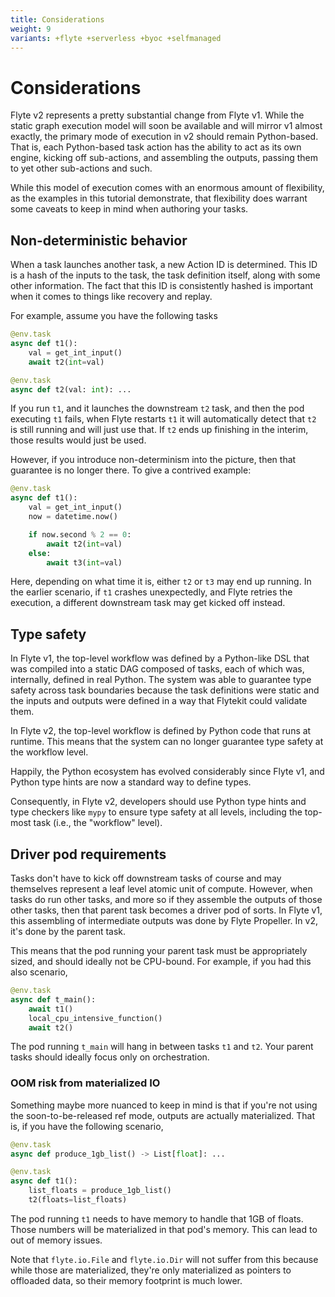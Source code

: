 ```yaml
---
title: Considerations
weight: 9
variants: +flyte +serverless +byoc +selfmanaged
---
```


# Considerations

Flyte v2 represents a pretty substantial change from Flyte v1.
While the static graph execution model will soon be available and will mirror v1 almost exactly, the primary mode of execution in v2 should remain Python-based.
That is, each Python-based task action has the ability to act as its own engine, kicking off sub-actions, and assembling the outputs, passing them to yet other sub-actions and such.

While this model of execution comes with an enormous amount of flexibility, as the examples in this tutorial demonstrate, that flexibility does warrant some caveats to keep in mind when authoring your tasks.

## Non-deterministic behavior

When a task launches another task, a new Action ID is determined.
This ID is a hash of the inputs to the task, the task definition itself, along with some other information.
The fact that this ID is consistently hashed is important when it comes to things like recovery and replay.

For example, assume you have the following tasks

```python
@env.task
async def t1():
    val = get_int_input()
    await t2(int=val)

@env.task
async def t2(val: int): ...
```

If you run `t1`, and it launches the downstream `t2` task, and then the pod executing `t1` fails, when Flyte restarts `t1` it will automatically detect that `t2` is still running and will just use that.
If `t2` ends up finishing in the interim, those results would just be used.

However, if you introduce non-determinism into the picture, then that guarantee is no longer there.
To give a contrived example:

```python
@env.task
async def t1():
    val = get_int_input()
    now = datetime.now()

    if now.second % 2 == 0:
        await t2(int=val)
    else:
        await t3(int=val)
```

Here, depending on what time it is, either `t2` or `t3` may end up running.
In the earlier scenario, if `t1` crashes unexpectedly, and Flyte retries the execution, a different downstream task may get kicked off instead.

## Type safety

In Flyte v1, the top-level workflow was defined by a Python-like DSL that was compiled into a static DAG composed of tasks, each of which was, internally, defined in real Python.
The system was able to guarantee type safety across task boundaries because the task definitions were static and the inputs and outputs were defined in a way that Flytekit could validate them.

In Flyte v2, the top-level workflow is defined by Python code that runs at runtime.
This means that the system can no longer guarantee type safety at the workflow level.

Happily, the Python ecosystem has evolved considerably since Flyte v1, and Python type hints are now a standard way to define types.

Consequently, in Flyte v2, developers should use Python type hints and type checkers like `mypy` to ensure type safety at all levels, including the top-most task (i.e., the "workflow" level).

## Driver pod requirements

Tasks don't have to kick off downstream tasks of course and may themselves represent a leaf level atomic unit of compute.
However, when tasks do run other tasks, and more so if they assemble the outputs of those other tasks, then that parent task becomes a driver
pod of sorts.
In Flyte v1, this assembling of intermediate outputs was done by Flyte Propeller.
In v2, it's done by the parent task.

This means that the pod running your parent task must be appropriately sized, and should ideally not be CPU-bound. For example,
if you had this also scenario,

```python
@env.task
async def t_main():
    await t1()
    local_cpu_intensive_function()
    await t2()
```
The pod running `t_main` will hang in between tasks `t1` and `t2`. Your parent tasks should ideally focus only on orchestration.

### OOM risk from materialized IO

Something maybe more nuanced to keep in mind is that if you're not using the soon-to-be-released ref mode, outputs are actually
materialized. That is, if you have the following scenario,

```python
@env.task
async def produce_1gb_list() -> List[float]: ...

@env.task
async def t1():
    list_floats = produce_1gb_list()
    t2(floats=list_floats)
```

The pod running `t1` needs to have memory to handle that 1GB of floats. Those numbers will be materialized in that pod's memory.
This can lead to out of memory issues.

Note that `flyte.io.File` and `flyte.io.Dir` will not suffer from this because while those are materialized, they're only materialized as pointers to offloaded data, so their memory footprint is much lower.
